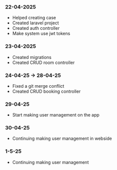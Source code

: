 ### 22-04-2025
- Helped creating case
- Created laravel project
- Created auth controller
- Make system use jwt tokens

### 23-04-2025
- Created migrations
- Created CRUD room controller

### 24-04-25 -> 28-04-25
- Fixed a git merge conflict
- Created CRUD booking controller

### 29-04-25
- Start making user management on the app

### 30-04-25
- Continuing making user management in webside

### 1-5-25
- Continuing making user management

